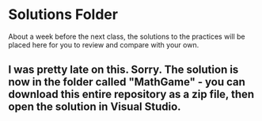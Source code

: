# Solutions Folder

About a week before the next class, the solutions to the practices will be placed here for you to review and compare with your own.

## I was pretty late on this. Sorry. The solution is now in the folder called "MathGame" - you can download this entire repository as a zip file, then open the solution in Visual Studio.

